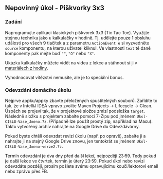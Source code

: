 Nepovinný úkol - Piškvorky 3x3
------------------------------


### Zadání

Naprogramujte aplikaci klasických piškvorek 3x3 (Tic Tac Toe).
Využijte stejnou techniku jako u kalkulačky v hodině.
Tj. udělejte pouze 1 obsluhu události pro všech 9 tlačítek
a z parametru `ActionEvent e` si vyzvedněte `source` komponentu,
na kterou uživatel kliknul. Ve vlastnosti `text` té dané komponenty
pak mejte buď `""`, `"O"` nebo `"X"`.

Ukázku kalkulačky můžete vidět na videu z lekce
a stáhnout si ji v [materiálech z hodiny](lekce10.html).

Vyhodnocovat vítězství nemusíte, ale je to speciální bonus.


### Odevzdání domácího úkolu

Nejprve appku/appky zbavte přeložených spustitelných souborů.
Zařídíte to tak, že v IntelliJ IDEA vpravo zvolíte
Maven Projects -> Lifecycle -> Clean.
Úspěch se projeví tak, že v projektové složce zmizí
podsložka `target`.
Následně složku s projektem
zabalte pomocí 7-Zipu pod jménem `Ukol-CISLO-Vase_Jmeno.7z`.
(Případně lze použít prostý zip, například na Macu).
Takto vytvořený archív nahrajte na Google Drive do Odevzdávárny.

Pokud byste chtěli odevzdat revizi úkolu (např. po opravě),
zabalte ji a nahrajte ji na stejný Google Drive znovu,
jen tentokrát se jménem `Ukol-CISLO-Vase_Jmeno-verze2.7z`.

Termín odevzdání je dva dny před další lekcí, nejpozději 23:59.
Tedy pokud je další lekce ve čtvrtek, termín je úterý 23:59.
Pokud úkol nebo revizi odevzdáte později,
prosím pošlete svému opravujícímu kouči/lektorovi email nebo zprávu přes FB.
